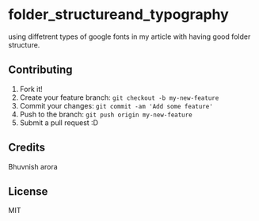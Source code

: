 # folder_structureand_typography
using diffetrent types of google fonts in my article with having good folder structure.


## Contributing

1. Fork it!
2. Create your feature branch: `git checkout -b my-new-feature`
3. Commit your changes: `git commit -am 'Add some feature'`
4. Push to the branch: `git push origin my-new-feature`
5. Submit a pull request :D

## Credits

Bhuvnish arora

## License

MIT